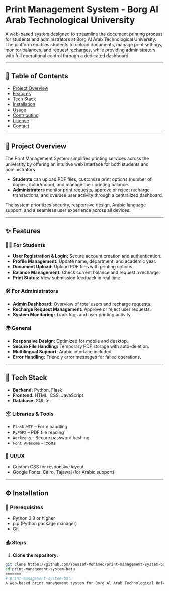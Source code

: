 
# Print Management System - Borg Al Arab Technological University

A web-based system designed to streamline the document printing process for students and administrators at Borg Al Arab Technological University. The platform enables students to upload documents, manage print settings, monitor balances, and request recharges, while providing administrators with full operational control through a dedicated dashboard.

---

## 📑 Table of Contents

- [Project Overview](#project-overview)
- [Features](#features)
- [Tech Stack](#tech-stack)
- [Installation](#installation)
- [Usage](#usage)
- [Contributing](#contributing)
- [License](#license)
- [Contact](#contact)

---

## 📘 Project Overview

The Print Management System simplifies printing services across the university by offering an intuitive web interface for both students and administrators.

- **Students** can upload PDF files, customize print options (number of copies, color/mono), and manage their printing balance.
- **Administrators** monitor print requests, approve or reject recharge transactions, and oversee user activity through a centralized dashboard.

The system prioritizes security, responsive design, Arabic language support, and a seamless user experience across all devices.

---

## ✨ Features

### 👨‍🎓 For Students

- **User Registration & Login:** Secure account creation and authentication.
- **Profile Management:** Update name, department, and academic year.
- **Document Upload:** Upload PDF files with printing options.
- **Balance Management:** Check current balance and request a recharge.
- **Print Status:** View submission feedback in real time.

### 🛠️ For Administrators

- **Admin Dashboard:** Overview of total users and recharge requests.
- **Recharge Request Management:** Approve or reject user requests.
- **System Monitoring:** Track logs and user printing activity.

### 🌍 General

- **Responsive Design:** Optimized for mobile and desktop.
- **Secure File Handling:** Temporary PDF storage with auto-deletion.
- **Multilingual Support:** Arabic interface included.
- **Error Handling:** Friendly error messages for failed operations.

---

## 🧰 Tech Stack

- **Backend:** Python, Flask  
- **Frontend:** HTML, CSS, JavaScript  
- **Database:** SQLite  

### 📦 Libraries & Tools

- `Flask-WTF` – Form handling  
- `PyPDF2` – PDF file reading  
- `Werkzeug` – Secure password hashing  
- `Font Awesome` – Icons  

### 🎨 UI/UX

- Custom CSS for responsive layout  
- Google Fonts: Cairo, Tajawal (for Arabic support)

---

## ⚙️ Installation

### 🔧 Prerequisites

- Python 3.8 or higher  
- pip (Python package manager)  
- Git  

### 📥 Steps

1. **Clone the repository:**

```bash
git clone https://github.com/Youssaf-Mohamed/print-management-system-batu.git
cd print-management-system-batu
=======
# print-management-system-batu
A web-based print management system for Borg Al Arab Technological University, allowing students to upload PDF documents, manage print settings and balances, and enabling admins to control print operations and recharge requests.

